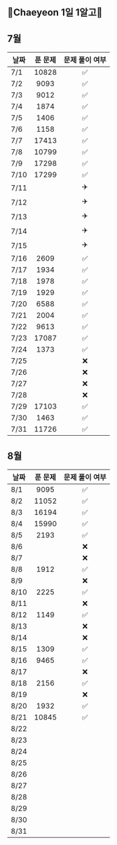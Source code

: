 ## 🌼Chaeyeon 1일 1알고🌼

## 7월

| 날짜 | 푼 문제 | 문제 풀이 여부 |
| ---- | :-----:| :-----------: |
| 7/1  |  10828  |      ✅        |
| 7/2  |  9093   |      ✅        |
| 7/3  |  9012   |      ✅        |
| 7/4  |  1874   |      ✅        |
| 7/5  |  1406   |      ✅        |
| 7/6  |  1158   |      ✅        |
| 7/7  |  17413  |      ✅        |
| 7/8  |  10799  |      ✅        |
| 7/9  |  17298  |      ✅        |
| 7/10 |  17299  |      ✅        |
| 7/11 |         |      ✈️        |
| 7/12 |         |      ✈️        |
| 7/13 |         |      ✈️        |
| 7/14 |         |      ✈️        |
| 7/15 |         |      ✈️        |
| 7/16 |  2609   |      ✅        |
| 7/17 |  1934   |      ✅        |
| 7/18 |  1978   |      ✅        |
| 7/19 |  1929   |      ✅        |
| 7/20 |  6588   |      ✅        |
| 7/21 |  2004   |      ✅        |
| 7/22 |  9613   |      ✅        |
| 7/23 | 17087   |      ✅        |
| 7/24 |  1373   |      ✅        |
| 7/25 |         |      ❌        |
| 7/26 |         |      ❌        |
| 7/27 |         |      ❌        |
| 7/28 |         |      ❌        |
| 7/29 | 17103   |      ✅        |
| 7/30 |  1463   |      ✅        |
| 7/31 | 11726   |      ✅        |

## 8월

| 날짜 | 푼 문제 | 문제 풀이 여부 |
| ---- | :-----:| :-----------: |
| 8/1  |  9095   |      ✅        |
| 8/2  | 11052   |      ✅        |
| 8/3  | 16194   |      ✅        |
| 8/4  | 15990   |      ✅        |
| 8/5  |  2193   |      ✅        |
| 8/6  |         |      ❌        |
| 8/7  |         |      ❌        |
| 8/8  |  1912   |      ✅        |
| 8/9  |         |      ❌        |
| 8/10 |  2225   |      ✅        |
| 8/11 |         |      ❌        |
| 8/12 |  1149   |      ✅        |
| 8/13 |         |      ❌        |
| 8/14 |         |      ❌        |
| 8/15 |  1309   |      ✅        |
| 8/16 |  9465   |      ✅        |
| 8/17 |         |      ❌        |
| 8/18 |  2156   |      ✅        |
| 8/19 |         |      ❌        |
| 8/20 |  1932   |      ✅        |
| 8/21 | 10845   |      ✅        |
| 8/22 |         |                |
| 8/23 |         |                |
| 8/24 |         |                |
| 8/25 |         |                |
| 8/26 |         |                |
| 8/27 |         |                |
| 8/28 |         |                |
| 8/29 |         |                |
| 8/30 |         |                |
| 8/31 |         |                |
